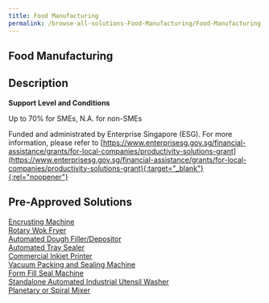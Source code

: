 ```yaml
---
title: Food Manufacturing
permalink: /browse-all-solutions-Food-Manufacturing/Food-Manufacturing
---
```


## Food Manufacturing
## Description

**Support Level and Conditions**

Up to 70% for SMEs, N.A. for non-SMEs

Funded and administrated by Enterprise Singapore (ESG). For more information, please refer to
[https://www.enterprisesg.gov.sg/financial-assistance/grants/for-local-companies/productivity-solutions-grant](https://www.enterprisesg.gov.sg/financial-assistance/grants/for-local-companies/productivity-solutions-grant){:target="_blank"}{:rel="noopener"}

## Pre-Approved Solutions

<a href='/productivity-solutions-grant/solutionrepo/solution47' target='_blank'>Encrusting Machine</a><br>
<a href='/productivity-solutions-grant/solutionrepo/solution108' target='_blank'>Rotary Wok Fryer</a><br>
<a href='/productivity-solutions-grant/solutionrepo/solution298' target='_blank'>Automated Dough Filler/Depositor</a><br>
<a href='/productivity-solutions-grant/solutionrepo/solution300' target='_blank'>Automated Tray Sealer</a><br>
<a href='/productivity-solutions-grant/solutionrepo/solution302' target='_blank'>Commercial Inkjet Printer</a><br>
<a href='/productivity-solutions-grant/solutionrepo/solution303' target='_blank'>Vacuum Packing and Sealing Machine</a><br>
<a href='/productivity-solutions-grant/solutionrepo/solution304' target='_blank'>Form Fill Seal Machine</a><br>
<a href='/productivity-solutions-grant/solutionrepo/solution384' target='_blank'>Standalone Automated Industrial Utensil Washer</a><br>
<a href='/productivity-solutions-grant/solutionrepo/solution386' target='_blank'>Planetary or Spiral Mixer</a><br>
